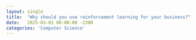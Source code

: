 ```yaml
---
layout: single
title:  "Why should you use reinforcement learning for your business?"
date:   2025-03-01 00:00:00 -2300
categories: 'Computer Science'
---
```

